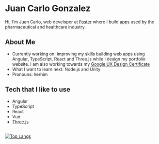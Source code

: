 # Juan Carlo Gonzalez

Hi, I`m Juan Carlo, web developer at <a href="https://www.foster.com.br">Foster</a> where I build apps used by the pharmaceutical and healthcare industry.

## About Me

* Currently working on: improving my skills building web apps using Angular, TypeScript, React and Three.js while I design my portfolio website. I am also working towards my <a href="https://grow.google/certificates/ux-design/">Google UX Design Certificate</a>
* What I want to learn next: Node.js and Unity
* Pronouns: he/him

## Tech that I like to use

* Angular
* TypeScript
* React
* Vue
* <a href="https://threejs.org">Three.js</a>


<br>[![Top Langs](https://github-readme-stats.vercel.app/api/top-langs/?username=anuraghazra&layout=compact&theme=vue)](https://github.com/jcgonzalezasj/github-readme-stats)
